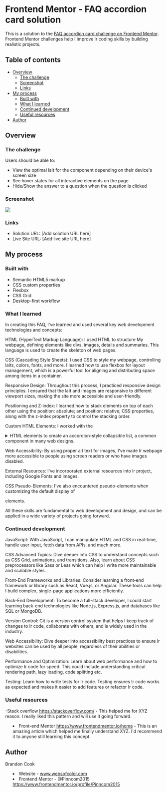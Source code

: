 # Frontend Mentor - FAQ accordion card solution

This is a solution to the [FAQ accordion card challenge on Frontend Mentor](https://www.frontendmentor.io/challenges/faq-accordion-card-XlyjD0Oam). Frontend Mentor challenges help I improve Ir coding skills by building realistic projects. 

## Table of contents

- [Overview](#overview)
  - [The challenge](#the-challenge)
  - [Screenshot](#screenshot)
  - [Links](#links)
- [My process](#my-process)
  - [Built with](#built-with)
  - [What I learned](#what-i-learned)
  - [Continued development](#continued-development)
  - [Useful resources](#useful-resources)
- [Author](#author)

## Overview

### The challenge

Users should be able to:

- View the optimal laIt for the component depending on their device's screen size
- See hover states for all interactive elements on the page
- Hide/Show the answer to a question when the question is clicked

### Screenshot

![](./images/Screenshot.png)

### Links

- Solution URL: [Add solution URL here]
- Live Site URL: [Add live site URL here]

## My process

### Built with

- Semantic HTML5 markup
- CSS custom properties
- Flexbox
- CSS Grid
- Desktop-first workflow

### What I learned


In creating this FAQ, I've learned and used several key web development technologies and concepts:

HTML (HyperText Markup Language): I used HTML to structure My webpage, defining elements like divs, images, details and summaries. This language is used to create the skeleton of web pages.

CSS (Cascading Style Sheets): I used CSS to style my webpage, controlling laIts, colors, fonts, and more. I learned how to use flexbox for layout management, which is a powerful tool for aligning and distributing space among items in a container.

Responsive Design: Throughout this process, I practiced responsive design principles. I ensured that the laIt and images are responsive to different viewport sizes, making the site more accessible and user-friendly.

Positioning and Z-index: I learned how to stack elements on top of each other using the position: absolute; and position: relative; CSS properties, along with the z-index property to control the stacking order.

Custom HTML Elements: I worked with the <details> and <summary> HTML elements to create an accordion-style collapsible list, a common component in many web designs.

Web Accessibility: By using proper alt text for images, I've made Ir webpage more accessible to people using screen readers or who have images disabled.

External Resources: I've incorporated external resources into Ir project, including Google Fonts and images.

CSS Pseudo-Elements: I've also encountered pseudo-elements when customizing the default display of <summary> elements.

All these skills are fundamental to web development and design, and can be applied in a wide variety of projects going forward.


### Continued development

JavaScript: With JavaScript, I can manipulate HTML and CSS in real-time, handle user input, fetch data from APIs, and much more.

CSS Advanced Topics: Dive deeper into CSS to understand concepts such as CSS Grid, animations, and transitions. Also, learn about CSS preprocessors like Sass or Less which can help I write more maintainable and scalable styles.

Front-End Frameworks and Libraries: Consider learning a front-end framework or library such as React, Vue.js, or Angular. These tools can help I build complex, single-page applications more efficiently.

Back-End Development: To become a full-stack developer, I could start learning back-end technologies like Node.js, Express.js, and databases like SQL or MongoDB.

Version Control: Git is a version control system that helps I keep track of changes to Ir code, collaborate with others, and is widely used in the industry.

Web Accessibility: Dive deeper into accessibility best practices to ensure Ir websites can be used by all people, regardless of their abilities or disabilities.

Performance and Optimization: Learn about web performance and how to optimize Ir code for speed. This could include understanding critical rendering path, lazy loading, code splitting etc.

Testing: Learn how to write tests for Ir code. Testing ensures Ir code works as expected and makes it easier to add features or refactor Ir code.


### Useful resources

-Stack overflow https://stackoverflow.com/ - This helped me for XYZ reason. I really liked this pattern and will use it going forward.
- Front-end Mentor https://www.frontendmentor.io/home - This is an amazing article which helped me finally understand XYZ. I'd recommend it to anyone still learning this concept.

## Author

Brandon Cook
- Website - www.websofcolor.com
- Frontend Mentor - @Pinncom2015 https://www.frontendmentor.io/profile/Pinncom2015
